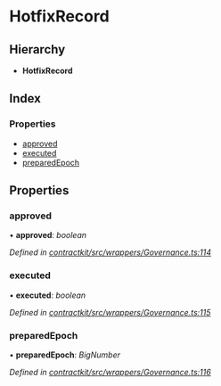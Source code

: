 # HotfixRecord

## Hierarchy

* **HotfixRecord**

## Index

### Properties

* [approved]()
* [executed]()
* [preparedEpoch]()

## Properties

### approved

• **approved**: _boolean_

_Defined in_ [_contractkit/src/wrappers/Governance.ts:114_](https://github.com/celo-org/celo-monorepo/blob/master/packages/contractkit/src/wrappers/Governance.ts#L114)

### executed

• **executed**: _boolean_

_Defined in_ [_contractkit/src/wrappers/Governance.ts:115_](https://github.com/celo-org/celo-monorepo/blob/master/packages/contractkit/src/wrappers/Governance.ts#L115)

### preparedEpoch

• **preparedEpoch**: _BigNumber_

_Defined in_ [_contractkit/src/wrappers/Governance.ts:116_](https://github.com/celo-org/celo-monorepo/blob/master/packages/contractkit/src/wrappers/Governance.ts#L116)

